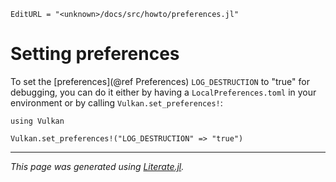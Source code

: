 ```@meta
EditURL = "<unknown>/docs/src/howto/preferences.jl"
```

# Setting preferences

To set the [preferences](@ref Preferences) `LOG_DESTRUCTION` to "true" for debugging, you can do it either by having a `LocalPreferences.toml` in your environment or by calling `Vulkan.set_preferences!`:

````@example preferences
using Vulkan

Vulkan.set_preferences!("LOG_DESTRUCTION" => "true")
````

---

*This page was generated using [Literate.jl](https://github.com/fredrikekre/Literate.jl).*

